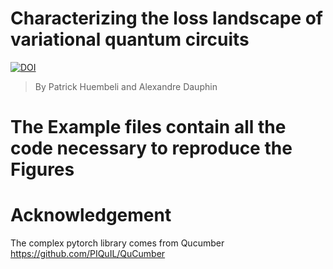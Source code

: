 # Characterizing the loss landscape of variational quantum circuits

[![DOI](https://zenodo.org/badge/273284532.svg)](https://zenodo.org/badge/latestdoi/273284532)

> By Patrick Huembeli and Alexandre Dauphin


# The Example files contain all the code necessary to reproduce the Figures

# Acknowledgement

The complex pytorch library comes from Qucumber https://github.com/PIQuIL/QuCumber
